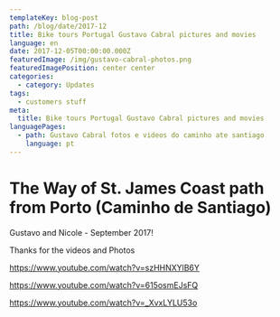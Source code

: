 ```yaml
---
templateKey: blog-post
path: /blog/date/2017-12
title: Bike tours Portugal Gustavo Cabral pictures and movies
language: en
date: 2017-12-05T00:00:00.000Z
featuredImage: /img/gustavo-cabral-photos.png
featuredImagePosition: center center
categories:
  - category: Updates
tags:
  - customers stuff
meta:
  title: Bike tours Portugal Gustavo Cabral pictures and movies
languagePages:
  - path: Gustavo Cabral fotos e videos do caminho ate santiago
    language: pt
---
```

# The Way of St. James Coast path from Porto (Caminho de Santiago)

Gustavo and Nicole -  September 2017!

 Thanks for the videos and Photos

https://www.youtube.com/watch?v=szHHNXYlB6Y

https://www.youtube.com/watch?v=615osmEJsFQ

https://www.youtube.com/watch?v=_XvxLYLU53o
